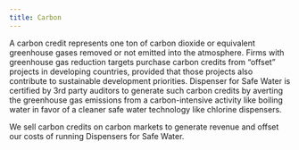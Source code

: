 ```yaml
---
title: Carbon
---
```

A carbon credit represents one ton of carbon dioxide or equivalent greenhouse gases removed or not emitted into the atmosphere. Firms with greenhouse gas reduction targets purchase carbon credits from “offset” projects in developing countries, provided that those projects also contribute to sustainable development priorities. Dispenser for Safe Water is certified by 3rd party auditors to generate such carbon credits by averting the greenhouse gas emissions from a carbon-intensive activity like boiling water in favor of a cleaner safe water technology like chlorine dispensers.  

We sell carbon credits on carbon markets to generate revenue and offset our costs of running Dispensers for Safe Water. 